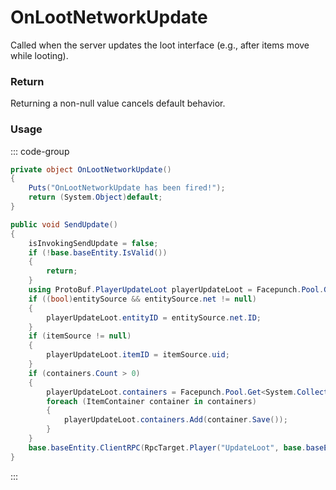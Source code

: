 <Badge type="danger" text="Carbon Compatible"/><Badge type="warning" text="Oxide Compatible"/>
# OnLootNetworkUpdate
Called when the server updates the loot interface (e.g., after items move while looting).
### Return
Returning a non-null value cancels default behavior.

### Usage
::: code-group
```csharp [Example]
private object OnLootNetworkUpdate()
{
	Puts("OnLootNetworkUpdate has been fired!");
	return (System.Object)default;
}
```
```csharp [Source — Assembly-CSharp @ PlayerLoot]
public void SendUpdate()
{
	isInvokingSendUpdate = false;
	if (!base.baseEntity.IsValid())
	{
		return;
	}
	using ProtoBuf.PlayerUpdateLoot playerUpdateLoot = Facepunch.Pool.Get<ProtoBuf.PlayerUpdateLoot>();
	if ((bool)entitySource && entitySource.net != null)
	{
		playerUpdateLoot.entityID = entitySource.net.ID;
	}
	if (itemSource != null)
	{
		playerUpdateLoot.itemID = itemSource.uid;
	}
	if (containers.Count > 0)
	{
		playerUpdateLoot.containers = Facepunch.Pool.Get<System.Collections.Generic.List<ProtoBuf.ItemContainer>>();
		foreach (ItemContainer container in containers)
		{
			playerUpdateLoot.containers.Add(container.Save());
		}
	}
	base.baseEntity.ClientRPC(RpcTarget.Player("UpdateLoot", base.baseEntity), playerUpdateLoot);
}

```
:::
